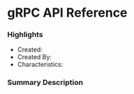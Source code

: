 # gRPC API Reference

### Highlights

- Created:
- Created By:
- Characteristics:

### Summary Description
